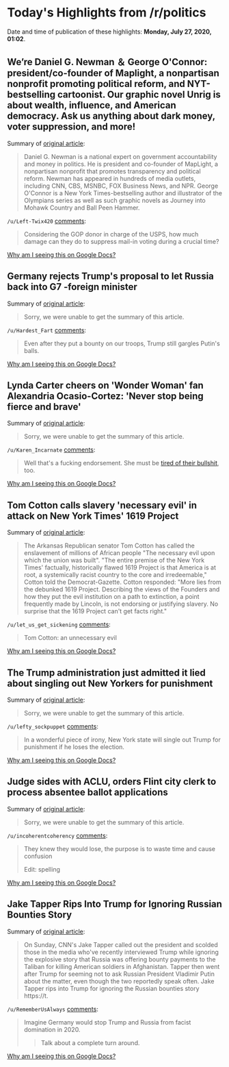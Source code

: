 # Today's Highlights from /r/politics

Date and time of publication of these highlights: **Monday, July 27, 2020, 01:02**.

## We’re Daniel G. Newman ＆ George O'Connor: president/co-founder of Maplight, a nonpartisan nonprofit promoting political reform, and NYT-bestselling cartoonist. Our graphic novel Unrig is about wealth, influence, and American democracy. Ask us anything about dark money, voter suppression, and more!

Summary of [original article](https://www.reddit.com/r/politics/comments/hx6ygo/were_daniel_g_newman_george_oconnor/):

> Daniel G. Newman is a national expert on government accountability and money in politics. He is president and co-founder of MapLight, a nonpartisan nonprofit that promotes transparency and political reform. Newman has appeared in hundreds of media outlets, including CNN, CBS, MSNBC, FOX Business News, and NPR. George O'Connor is a New York Times-bestselling author and illustrator of the Olympians series as well as such graphic novels as Journey into Mohawk Country and Ball Peen Hammer.

`/u/Left-Twix420` [comments](https://www.reddit.com/r/politics/comments/hx6ygo/were_daniel_g_newman_george_oconnor/):

> Considering the GOP donor in charge of the USPS, how much damage can they do to suppress mail-in voting during a crucial time?

[Why am I seeing this on Google Docs?](https://docs.google.com/document/d/1Dc6We63vOXIZsc0op-Bt4abqkYjXzOigalQqFxmvvbM/edit?usp=sharing)

## Germany rejects Trump's proposal to let Russia back into G7 -foreign minister

Summary of [original article](https://af.reuters.com/article/commoditiesNews/idAFL5N2EX0ND):

> Sorry, we were unable to get the summary of this article.

`/u/Hardest_Fart` [comments](https://www.reddit.com/r/politics/comments/hyggf6/germany_rejects_trumps_proposal_to_let_russia/):

> Even after they put a bounty on our troops, Trump still gargles Putin's balls.

[Why am I seeing this on Google Docs?](https://docs.google.com/document/d/1Dc6We63vOXIZsc0op-Bt4abqkYjXzOigalQqFxmvvbM/edit?usp=sharing)

## Lynda Carter cheers on 'Wonder Woman' fan Alexandria Ocasio-Cortez: 'Never stop being fierce and brave'

Summary of [original article](https://www.yahoo.com/entertainment/lynda-carter-praises-alexandria-ocasio-cortez-wonder-woman-181404354.html):

> Sorry, we were unable to get the summary of this article.

`/u/Karen_Incarnate` [comments](https://www.reddit.com/r/politics/comments/hyfidz/lynda_carter_cheers_on_wonder_woman_fan/):

> Well that's a fucking endorsement. She must be [tired of their bullshit](https://64.media.tumblr.com/3ef3a37fa0a96b033813645d95c791eb/7fcc60c0eefac455-09/s400x600/5f77c2813923759a6181a16066b16200ed99fbea.gif), too.

[Why am I seeing this on Google Docs?](https://docs.google.com/document/d/1Dc6We63vOXIZsc0op-Bt4abqkYjXzOigalQqFxmvvbM/edit?usp=sharing)

## Tom Cotton calls slavery 'necessary evil' in attack on New York Times' 1619 Project

Summary of [original article](https://www.theguardian.com/world/2020/jul/26/tom-cotton-slavery-necessary-evil-1619-project-new-york-times):

> The Arkansas Republican senator Tom Cotton has called the enslavement of millions of African people "The necessary evil upon which the union was built". "The entire premise of the New York Times' factually, historically flawed 1619 Project is that America is at root, a systemically racist country to the core and irredeemable," Cotton told the Democrat-Gazette. Cotton responded: "More lies from the debunked 1619 Project. Describing the views of the Founders and how they put the evil institution on a path to extinction, a point frequently made by Lincoln, is not endorsing or justifying slavery. No surprise that the 1619 Project can't get facts right."

`/u/let_us_get_sickening` [comments](https://www.reddit.com/r/politics/comments/hyfslp/tom_cotton_calls_slavery_necessary_evil_in_attack/):

> Tom Cotton: an unnecessary evil

[Why am I seeing this on Google Docs?](https://docs.google.com/document/d/1Dc6We63vOXIZsc0op-Bt4abqkYjXzOigalQqFxmvvbM/edit?usp=sharing)

## The Trump administration just admitted it lied about singling out New Yorkers for punishment

Summary of [original article](https://www.washingtonpost.com/opinions/the-trump-administration-just-admitted-it-lied-about-singling-out-new-yorkers-for-punishment/2020/07/26/37f72888-cded-11ea-91f1-28aca4d833a0_story.html):

> Sorry, we were unable to get the summary of this article.

`/u/lefty_sockpuppet` [comments](https://www.reddit.com/r/politics/comments/hyiijd/the_trump_administration_just_admitted_it_lied/):

> In a wonderful piece of irony, New York state will single out Trump for punishment if he loses the election.

[Why am I seeing this on Google Docs?](https://docs.google.com/document/d/1Dc6We63vOXIZsc0op-Bt4abqkYjXzOigalQqFxmvvbM/edit?usp=sharing)

## Judge sides with ACLU, orders Flint city clerk to process absentee ballot applications

Summary of [original article](https://www.michiganradio.org/post/judge-sides-aclu-orders-flint-city-clerk-process-absentee-ballot-applications):

> Sorry, we were unable to get the summary of this article.

`/u/incoherentcoherency` [comments](https://www.reddit.com/r/politics/comments/hyiuey/judge_sides_with_aclu_orders_flint_city_clerk_to/):

> They knew they would lose, the purpose is to waste time and cause confusion
> 
> Edit: spelling

[Why am I seeing this on Google Docs?](https://docs.google.com/document/d/1Dc6We63vOXIZsc0op-Bt4abqkYjXzOigalQqFxmvvbM/edit?usp=sharing)

## Jake Tapper Rips Into Trump for Ignoring Russian Bounties Story

Summary of [original article](https://www.rollingstone.com/politics/politics-news/jake-tapper-rips-trump-for-ignoring-russian-bounties-story-1034185/):

> On Sunday, CNN's Jake Tapper called out the president and scolded those in the media who've recently interviewed Trump while ignoring the explosive story that Russia was offering bounty payments to the Taliban for killing American soldiers in Afghanistan. Tapper then went after Trump for seeming not to ask Russian President Vladimir Putin about the matter, even though the two reportedly speak often. Jake Tapper rips into Trump for ignoring the Russian bounties story https://t.

`/u/RememberUsAlways` [comments](https://www.reddit.com/r/politics/comments/hyi0ip/jake_tapper_rips_into_trump_for_ignoring_russian/):

> Imagine Germany would stop Trump and Russia from facist domination in 2020.
> 
> >Talk about a complete turn around.

[Why am I seeing this on Google Docs?](https://docs.google.com/document/d/1Dc6We63vOXIZsc0op-Bt4abqkYjXzOigalQqFxmvvbM/edit?usp=sharing)

